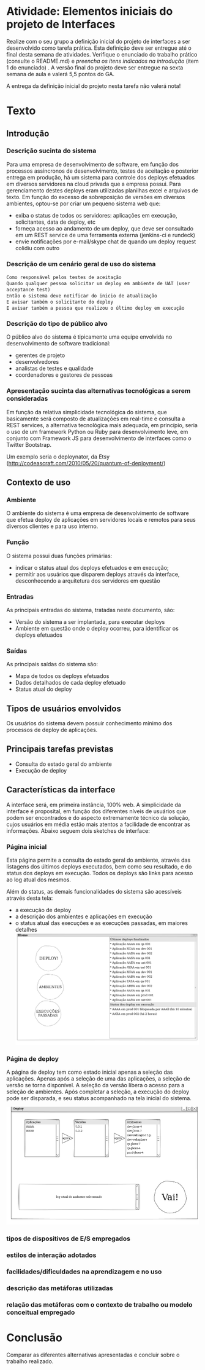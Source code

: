 # Atividade: Elementos iniciais do projeto de Interfaces

Realize com o seu grupo a definição inicial do projeto de interfaces a ser desenvolvido como tarefa prática. Esta definição deve ser entregue até o final desta semana de atividades. Verifique o enunciado do trabalho prático (consulte o README.md) e *preencha os itens indicados na introdução* (item 1 do enunciado) . A versão final do projeto deve ser entregue na sexta semana de aula e valerá 5,5 pontos do GA.

A entrega da definição inicial do projeto nesta tarefa não valerá nota!

# Texto


## Introdução

### Descrição sucinta do sistema

Para uma empresa de desenvolvimento de software, em função dos processos assíncronos de desenvolvimento, testes de aceitação e posterior entrega em produção, há um sistema para controle dos deploys efetuados em diversos servidores na cloud privada que a empresa possui. Para gerenciamento destes deploys eram utilizadas planilhas excel e arquivos de texto. Em função do excesso de sobreposição de versões em diversos ambientes, optou-se por criar um pequeno sistema web que:
* exiba o status de todos os servidores: aplicações em execução, solicitantes, data de deploy, etc
* forneça acesso ao andamento de um deploy, que deve ser consultado em um REST service de uma ferramenta externa (jenkins-ci e rundeck)
* envie notificações por e-mail/skype chat de quando um deploy request colidiu com outro

### Descrição de um cenário geral de uso do sistema

```
Como responsável pelos testes de aceitação
Quando qualquer pessoa solicitar um deploy em ambiente de UAT (user acceptance test)
Então o sistema deve notificar do inicio de atualização
E avisar também o solicitante do deploy
E avisar também a pessoa que realizou o último deploy em execução
```  
    

### Descrição do tipo de público alvo

O público alvo do sistema é tipicamente uma equipe envolvida no desenvolvimento de software tradicional:

* gerentes de projeto
* desenvolvedores
* analistas de testes e qualidade
* coordenadores e gestores de pessoas

### Apresentação sucinta das alternativas tecnológicas a serem consideradas
Em função da relativa simplicidade tecnológica do sistema, que basicamente será composto de atualizações em real-time e consulta a REST services, a alternativa tecnológica mais adequada, em princípio, seria o uso de um framework Python ou Ruby para desenvolvimento leve, em conjunto com Framework JS para desenvolvimento de interfaces como o Twitter Bootstrap.

Um exemplo seria o deploynator, da Etsy (http://codeascraft.com/2010/05/20/quantum-of-deployment/)


## Contexto de uso

### Ambiente

O ambiente do sistema é uma empresa de desenvolvimento de software que efetua deploy de aplicações em servidores locais e remotos para seus diversos clientes e para uso interno.

### Função

O sistema possui duas funções primárias: 
* indicar o status atual dos deploys efetuados e em execução;
* permitir aos usuários que disparem deploys através da interface, desconhecendo a arquitetura dos servidores em questão

### Entradas

As principais entradas do sistema, tratadas neste documento, são:
* Versão do sistema a ser implantada, para executar deploys
* Ambiente em questão onde o deploy ocorreu, para identificar os deploys efetuados

### Saídas

As principais saídas do sistema são:
* Mapa de todos os deploys efetuados
* Dados detalhados de cada deploy efetuado
* Status atual do deploy

## Tipos de usuários envolvidos

Os usuários do sistema devem possuir conhecimento mínimo dos processos de deploy de aplicações.

## Principais tarefas previstas

* Consulta do estado geral do ambiente
* Execução de deploy



## Características da interface 
 
A interface será, em primeira instância, 100% web. A simplicidade da interface é proposital, em função dos diferentes níveis de usuários que podem ser encontrados e do aspecto extremamente técnico da solução, cujos usuários em média estão mais atentos a facilidade de encontrar as informações. Abaixo seguem dois sketches de interface:

### Página inicial

Esta página permite a consulta do estado geral do ambiente, através das listagens dos últimos deploys executados, bem como seu resultado, e do status dos deploys em execução. Todos os deploys são links para acesso ao log atual dos mesmos.

Além do status, as demais funcionalidades do sistema são acessíveis através desta tela:
* a execução de deploy
* a descrição dos ambientes e aplicações em execução
* o status atual das execuções e as execuções passadas, em maiores detalhes
![home](home.png)

### Página de deploy

A página de deploy tem como estado inicial apenas a seleção das aplicações. Apenas após a seleção de uma das aplicações, a seleção de versão se torna disponível. A seleção da versão libera o acesso para a seleção de ambientes. Após completar a seleção, a execução do deploy pode ser disparada, e seu status acompanhado na tela inicial do sistema.

![deploy](deploy.png)


### tipos de dispositivos de E/S empregados
### estilos de interação adotados
### facilidades/dificuldades na aprendizagem e no uso
### descrição das metáforas utilizadas
### relação das metáforas com o contexto de trabalho ou modelo conceitual empregado

# Conclusão

Comparar as diferentes alternativas apresentadas e concluir sobre o trabalho realizado.
